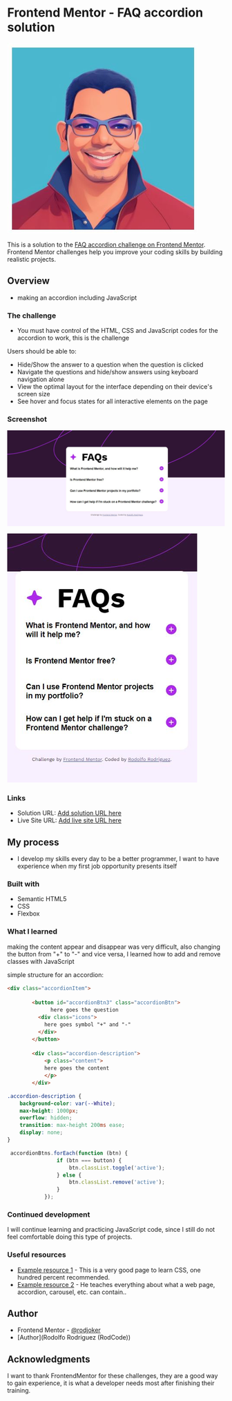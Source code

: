 # Frontend Mentor - FAQ accordion solution

![](./design/rodcode.JPG)

This is a solution to the [FAQ accordion challenge on Frontend Mentor](https://www.frontendmentor.io/challenges/faq-accordion-wyfFdeBwBz). Frontend Mentor challenges help you improve your coding skills by building realistic projects. 

## Overview

- making an accordion including JavaScript
### The challenge

 - You must have control of the HTML, CSS and JavaScript codes for the accordion to work, this is the challenge

Users should be able to:

- Hide/Show the answer to a question when the question is clicked
- Navigate the questions and hide/show answers using keyboard navigation alone
- View the optimal layout for the interface depending on their device's screen size
- See hover and focus states for all interactive elements on the page

### Screenshot

![](./design/challenge-accordion-descktop.JPG)

![](./design/challenge-accordion-mobile.JPG)

### Links

- Solution URL: [Add solution URL here](https://github.com/rodjoker/faq-accordion-main?tab=readme-ov-file)
- Live Site URL: [Add live site URL here](faq-accordion-main-9gssll929-rodolfo-rodriguezs-projects.vercel.app)

## My process

- I develop my skills every day to be a better programmer, I want to have experience when my first job opportunity presents itself

### Built with

- Semantic HTML5 
- CSS 
- Flexbox


### What I learned

making the content appear and disappear was very difficult, also changing the button from "+" to "-" and vice versa, I learned how to add and remove classes with JavaScript


simple structure for an accordion:

```html
<div class="accordionItem">

        <button id="accordionBtn3" class="accordionBtn">          
              here goes the question
          <div class="icons">
            here goes symbol "+" and "-"
          </div>
        </button>
           
        <div class="accordion-description">
            <p class="content">             
            here goes the content
            </p>
        </div>
```
```css
.accordion-description {
    background-color: var(--White);
    max-height: 1000px;
    overflow: hidden;
    transition: max-height 200ms ease;
    display: none; 
}
```
```js
 accordionBtns.forEach(function (btn) {
                if (btn === button) {
                    btn.classList.toggle('active');
                } else {
                    btn.classList.remove('active');
                }
            });
```

### Continued development

I will continue learning and practicing JavaScript code, since I still do not feel comfortable doing this type of projects.

### Useful resources

- [Example resource 1](https://lenguajecss.com/css/introduccion/navegadores-web/) - 
This is a very good page to learn CSS, one hundred percent recommended.
- [Example resource 2](https://www.youtube.com/@EduardoFierroPro) - He teaches everything about what a web page, accordion, carousel, etc. can contain..


## Author

- Frontend Mentor - [@rodjoker](https://www.frontendmentor.io/profile/rodjoker)
- [Author](Rodolfo Rodriguez (RodCode))

## Acknowledgments

I want to thank FrontendMentor for these challenges, they are a good way to gain experience, it is what a developer needs most after finishing their training.

